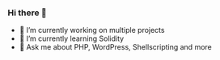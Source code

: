 ### Hi there 👋

- 🔭 I’m currently working on multiple projects
- 🌱 I’m currently learning Solidity
- 💬 Ask me about PHP, WordPress, Shellscripting and more
